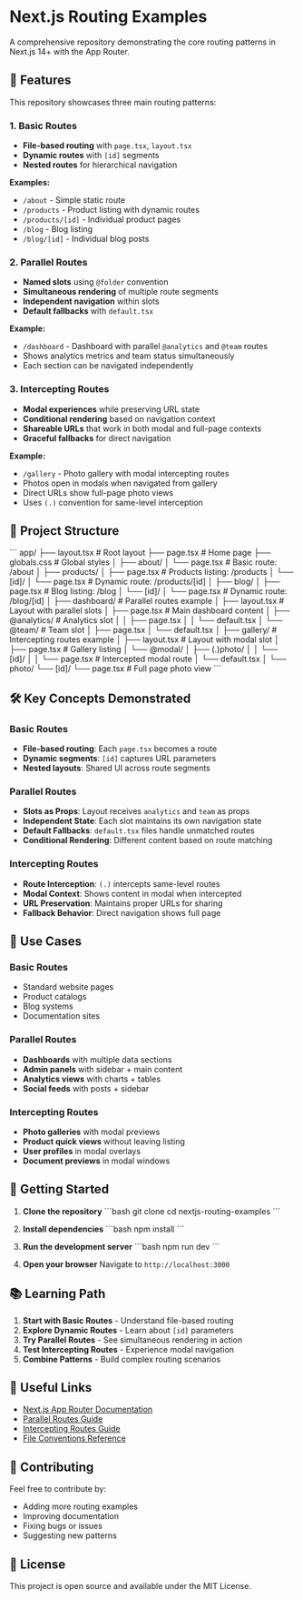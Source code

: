 # Next.js Routing Examples

A comprehensive repository demonstrating the core routing patterns in Next.js 14+ with the App Router.

## 🚀 Features

This repository showcases three main routing patterns:

### 1. Basic Routes
- **File-based routing** with `page.tsx`, `layout.tsx`
- **Dynamic routes** with `[id]` segments
- **Nested routes** for hierarchical navigation

**Examples:**
- `/about` - Simple static route
- `/products` - Product listing with dynamic routes
- `/products/[id]` - Individual product pages
- `/blog` - Blog listing
- `/blog/[id]` - Individual blog posts

### 2. Parallel Routes
- **Named slots** using `@folder` convention
- **Simultaneous rendering** of multiple route segments
- **Independent navigation** within slots
- **Default fallbacks** with `default.tsx`

**Example:**
- `/dashboard` - Dashboard with parallel `@analytics` and `@team` routes
- Shows analytics metrics and team status simultaneously
- Each section can be navigated independently

### 3. Intercepting Routes
- **Modal experiences** while preserving URL state
- **Conditional rendering** based on navigation context
- **Shareable URLs** that work in both modal and full-page contexts
- **Graceful fallbacks** for direct navigation

**Example:**
- `/gallery` - Photo gallery with modal intercepting routes
- Photos open in modals when navigated from gallery
- Direct URLs show full-page photo views
- Uses `(.)` convention for same-level interception

## 📁 Project Structure

\`\`\`
app/
├── layout.tsx                 # Root layout
├── page.tsx                   # Home page
├── globals.css               # Global styles
│
├── about/
│   └── page.tsx              # Basic route: /about
│
├── products/
│   ├── page.tsx              # Products listing: /products
│   └── [id]/
│       └── page.tsx          # Dynamic route: /products/[id]
│
├── blog/
│   ├── page.tsx              # Blog listing: /blog
│   └── [id]/
│       └── page.tsx          # Dynamic route: /blog/[id]
│
├── dashboard/                # Parallel routes example
│   ├── layout.tsx            # Layout with parallel slots
│   ├── page.tsx              # Main dashboard content
│   ├── @analytics/           # Analytics slot
│   │   ├── page.tsx
│   │   └── default.tsx
│   └── @team/                # Team slot
│       ├── page.tsx
│       └── default.tsx
│
├── gallery/                  # Intercepting routes example
│   ├── layout.tsx            # Layout with modal slot
│   ├── page.tsx              # Gallery listing
│   └── @modal/
│       ├── (.)photo/
│       │   └── [id]/
│       │       └── page.tsx  # Intercepted modal route
│       └── default.tsx
│
└── photo/
    └── [id]/
        └── page.tsx          # Full page photo view
\`\`\`

## 🛠️ Key Concepts Demonstrated

### Basic Routes
- **File-based routing**: Each `page.tsx` becomes a route
- **Dynamic segments**: `[id]` captures URL parameters
- **Nested layouts**: Shared UI across route segments

### Parallel Routes
- **Slots as Props**: Layout receives `analytics` and `team` as props
- **Independent State**: Each slot maintains its own navigation state
- **Default Fallbacks**: `default.tsx` files handle unmatched routes
- **Conditional Rendering**: Different content based on route matching

### Intercepting Routes
- **Route Interception**: `(.)` intercepts same-level routes
- **Modal Context**: Shows content in modal when intercepted
- **URL Preservation**: Maintains proper URLs for sharing
- **Fallback Behavior**: Direct navigation shows full page

## 🎯 Use Cases

### Basic Routes
- Standard website pages
- Product catalogs
- Blog systems
- Documentation sites

### Parallel Routes
- **Dashboards** with multiple data sections
- **Admin panels** with sidebar + main content
- **Analytics views** with charts + tables
- **Social feeds** with posts + sidebar

### Intercepting Routes
- **Photo galleries** with modal previews
- **Product quick views** without leaving listing
- **User profiles** in modal overlays
- **Document previews** in modal windows

## 🚀 Getting Started

1. **Clone the repository**
   \`\`\`bash
   git clone <repository-url>
   cd nextjs-routing-examples
   \`\`\`

2. **Install dependencies**
   \`\`\`bash
   npm install
   \`\`\`

3. **Run the development server**
   \`\`\`bash
   npm run dev
   \`\`\`

4. **Open your browser**
   Navigate to `http://localhost:3000`

## 📚 Learning Path

1. **Start with Basic Routes** - Understand file-based routing
2. **Explore Dynamic Routes** - Learn about `[id]` parameters
3. **Try Parallel Routes** - See simultaneous rendering in action
4. **Test Intercepting Routes** - Experience modal navigation
5. **Combine Patterns** - Build complex routing scenarios

## 🔗 Useful Links

- [Next.js App Router Documentation](https://nextjs.org/docs/app)
- [Parallel Routes Guide](https://nextjs.org/docs/app/building-your-application/routing/parallel-routes)
- [Intercepting Routes Guide](https://nextjs.org/docs/app/building-your-application/routing/intercepting-routes)
- [File Conventions Reference](https://nextjs.org/docs/app/api-reference/file-conventions)

## 🤝 Contributing

Feel free to contribute by:
- Adding more routing examples
- Improving documentation
- Fixing bugs or issues
- Suggesting new patterns

## 📄 License

This project is open source and available under the MIT License.
